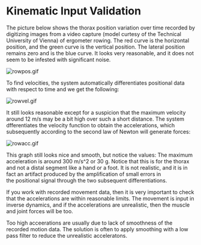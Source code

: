 # Kinematic Input Validation

The picture below shows the thorax position variation over time recorded
by digitizing images from a video capture (model curtesy of the
Technical University of Vienna) of ergometer rowing. The red curve is
the horizontal position, and the green curve is the vertical position.
The lateral position remains zero and is the blue curve. It looks very
reasonable, and it does not seem to be infested with significant noise.

![rowpos.gif](_static/Kinematic_input/image1.gif)

To find velocities, the system automatically differentiates positional
data with respect to time and we get the following:

![rowvel.gif](_static/Kinematic_input/image2.gif)

It still looks reasonable except for a suspicion that the maximum
velocity around 12 m/s may be a bit high over such a short distance. The
system dfferentiates the velocity function to obtain the accelerations,
which subsequently according to the second law of Newton will generate
forces:

![rowacc.gif](_static/Kinematic_input/image3.gif)

This graph still looks nice and smooth, but notice the values: The
maximum acceleration is around 300 m/s^2 or 30 g. Notice that this is
for the thorax and not a distal segment like a hand or a foot. It is not
realistic, and it is in fact an artifact produced by the amplification
of small errors in the positional signal through the two subsequent
differentiations.

If you work with recorded movement data, then it is very important to
check that the accelerations are within reasonable limits. The movement
is input in inverse dynamics, and if the accelerations are unrealistic,
then the muscle and joint forces will be too.

Too high acceerations are usually due to lack of smoothness of the
recorded motion data. The solution is often to apply smoothing with a
low pass filter to reduce the unrealistic acceleratons.
